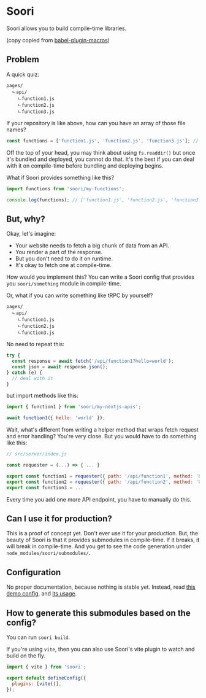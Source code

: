 # Soori

Soori allows you to build compile-time libraries.

(copy copied from
[babel-plugin-macros](https://github.com/kentcdodds/babel-plugin-macros))

## Problem

A quick quiz:

```
pages/
  ㄴapi/
    ㄴfunction1.js
    ㄴfunction2.js
    ㄴfunction3.js
```

If your repository is like above, how can you have an array of those file names?

```js
const functions = ['function1.js', 'function2.js', 'function3.js']; // <- How?
```

Off the top of your head, you may think about using `fs.readdir()` but once it's
bundled and deployed, you cannot do that. It's the best if you can deal with it
on compile-time before bundling and deploying begins.

What if Soori provides something like this?

```js
import functions from 'soori/my-functions';

console.log(functions); // ['function1.js', 'function2.js', 'function3.js']
```

## But, why?

Okay, let's imagine:

- Your website needs to fetch a big chunk of data from an API.
- You render a part of the response.
- But you don't need to do it on runtime.
- It's okay to fetch one at compile-time.

How would you implement this? You can write a Soori config that provides you
`soori/something` module in compile-time.

Or, what if you can write something like tRPC by yourself?

```
pages/
  ㄴapi/
    ㄴfunction1.js
    ㄴfunction2.js
    ㄴfunction3.js
```

No need to repeat this:

```js
try {
  const response = await fetch('/api/function1?hello=world');
  const json = await response.json();
} catch (e) {
  // deal with it
}
```

but import methods like this:

```js
import { function1 } from 'soori/my-nextjs-apis';

await function1({ hello: 'world' });
```

Wait, what's different from writing a helper method that wraps fetch request and
error handling? You're very close. But you would have to do something like this:

```js
// src/server/index.js

const requester = (...) => { ... }

export const function1 = requester({ path: '/api/function1', method: 'GET' })
export const function2 = requester({ path: '/api/function2', method: 'GET' })
export const function3 = ...
```

Every time you add one more API endpoint, you have to manually do this.

## Can I use it for production?

This is a proof of concept yet. Don't ever use it for your production. But, the
beauty of Soori is that it provides submodules in compile-time. If it breaks, it
will break in compile-time. And you get to see the code generation under
`node_modules/soori/submodules/`.

## Configuration

No proper documentation, because nothing is stable yet. Instead, read
[this demo config](https://github.com/eunjae-lee/soori/blob/main/apps/demo/soori.config.js),
and
[its usage](https://github.com/eunjae-lee/soori/blob/main/apps/demo/src/main.tsx).

## How to generate this submodules based on the config?

You can run `soori build`.

If you're using `vite`, then you can also use Soori's vite plugin to watch and
build on the fly.

```js
import { vite } from 'soori';

export default defineConfig({
  plugins: [vite()],
});
```
